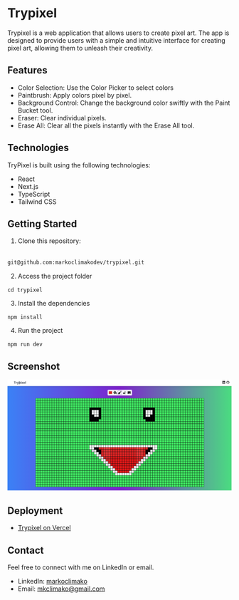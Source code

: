 # Trypixel
Trypixel is a web application that allows users to create pixel art. The app is designed to provide users with a simple and intuitive interface for creating pixel art, allowing them to unleash their creativity.

## Features

- Color Selection: Use the Color Picker to select colors 
- Paintbrush: Apply colors pixel by pixel.
- Background Control: Change the background color swiftly with the Paint Bucket tool.
- Eraser: Clear individual pixels.
- Erase All: Clear all the pixels instantly with the Erase All tool.

## Technologies

TryPixel is built using the following technologies:

* React
* Next.js
* TypeScript
* Tailwind CSS

## Getting Started
1. Clone this repository:
```bash

git@github.com:markoclimakodev/trypixel.git

```
2. Access the project folder
```
cd trypixel
```
3. Install the dependencies
```
npm install
```

4. Run the project
```
npm run dev
```

## Screenshot
![Imagem alt="trypixel"](trypixel.png)


## Deployment

- [Trypixel on Vercel](https://trypixel.vercel.app/)

## Contact

Feel free to connect with me on LinkedIn or email.

- LinkedIn: [markoclimako](https://www.linkedin.com/in/markoclimako/)
- Email: mkclimako@gmail.com
